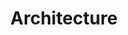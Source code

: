 ---
layout: photo_set
title: Architecture
permalink: /architecture/
description: "An example photo gallery."

photos:
    set: architecture
    size: 7
---